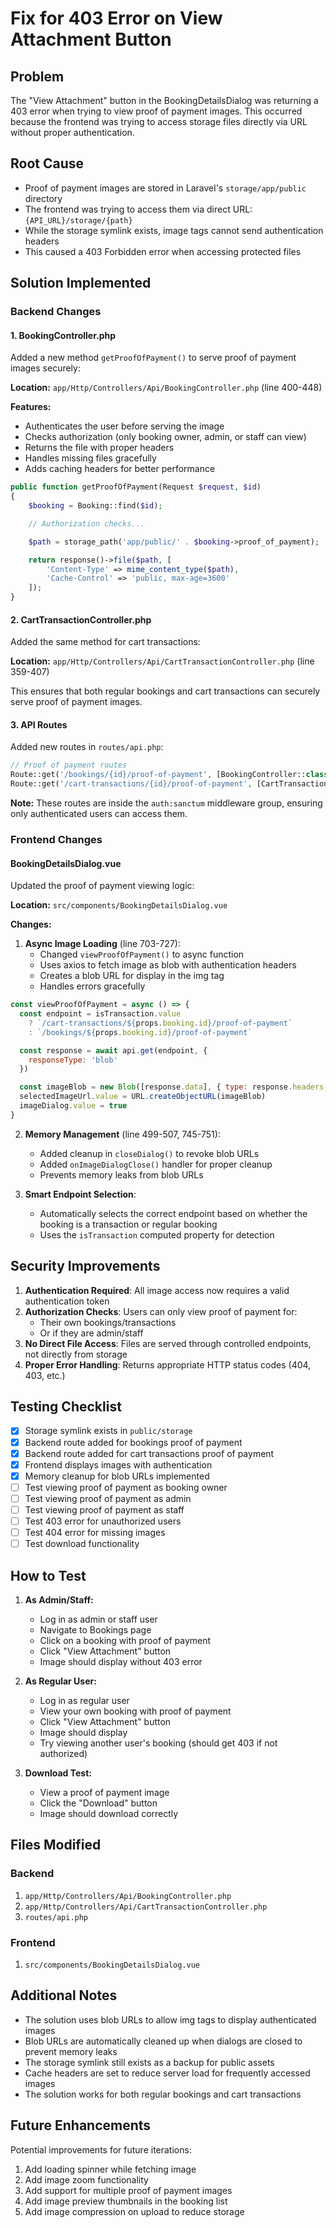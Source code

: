 # Fix for 403 Error on View Attachment Button

## Problem
The "View Attachment" button in the BookingDetailsDialog was returning a 403 error when trying to view proof of payment images. This occurred because the frontend was trying to access storage files directly via URL without proper authentication.

## Root Cause
- Proof of payment images are stored in Laravel's `storage/app/public` directory
- The frontend was trying to access them via direct URL: `{API_URL}/storage/{path}`
- While the storage symlink exists, image tags cannot send authentication headers
- This caused a 403 Forbidden error when accessing protected files

## Solution Implemented

### Backend Changes

#### 1. BookingController.php
Added a new method `getProofOfPayment()` to serve proof of payment images securely:

**Location:** `app/Http/Controllers/Api/BookingController.php` (line 400-448)

**Features:**
- Authenticates the user before serving the image
- Checks authorization (only booking owner, admin, or staff can view)
- Returns the file with proper headers
- Handles missing files gracefully
- Adds caching headers for better performance

```php
public function getProofOfPayment(Request $request, $id)
{
    $booking = Booking::find($id);

    // Authorization checks...

    $path = storage_path('app/public/' . $booking->proof_of_payment);

    return response()->file($path, [
        'Content-Type' => mime_content_type($path),
        'Cache-Control' => 'public, max-age=3600'
    ]);
}
```

#### 2. CartTransactionController.php
Added the same method for cart transactions:

**Location:** `app/Http/Controllers/Api/CartTransactionController.php` (line 359-407)

This ensures that both regular bookings and cart transactions can securely serve proof of payment images.

#### 3. API Routes
Added new routes in `routes/api.php`:

```php
// Proof of payment routes
Route::get('/bookings/{id}/proof-of-payment', [BookingController::class, 'getProofOfPayment']);
Route::get('/cart-transactions/{id}/proof-of-payment', [CartTransactionController::class, 'getProofOfPayment']);
```

**Note:** These routes are inside the `auth:sanctum` middleware group, ensuring only authenticated users can access them.

### Frontend Changes

#### BookingDetailsDialog.vue
Updated the proof of payment viewing logic:

**Location:** `src/components/BookingDetailsDialog.vue`

**Changes:**
1. **Async Image Loading** (line 703-727):
   - Changed `viewProofOfPayment()` to async function
   - Uses axios to fetch image as blob with authentication headers
   - Creates a blob URL for display in the img tag
   - Handles errors gracefully

```javascript
const viewProofOfPayment = async () => {
  const endpoint = isTransaction.value
    ? `/cart-transactions/${props.booking.id}/proof-of-payment`
    : `/bookings/${props.booking.id}/proof-of-payment`

  const response = await api.get(endpoint, {
    responseType: 'blob'
  })

  const imageBlob = new Blob([response.data], { type: response.headers['content-type'] })
  selectedImageUrl.value = URL.createObjectURL(imageBlob)
  imageDialog.value = true
}
```

2. **Memory Management** (line 499-507, 745-751):
   - Added cleanup in `closeDialog()` to revoke blob URLs
   - Added `onImageDialogClose()` handler for proper cleanup
   - Prevents memory leaks from blob URLs

3. **Smart Endpoint Selection**:
   - Automatically selects the correct endpoint based on whether the booking is a transaction or regular booking
   - Uses the `isTransaction` computed property for detection

## Security Improvements

1. **Authentication Required**: All image access now requires a valid authentication token
2. **Authorization Checks**: Users can only view proof of payment for:
   - Their own bookings/transactions
   - Or if they are admin/staff
3. **No Direct File Access**: Files are served through controlled endpoints, not directly from storage
4. **Proper Error Handling**: Returns appropriate HTTP status codes (404, 403, etc.)

## Testing Checklist

- [x] Storage symlink exists in `public/storage`
- [x] Backend route added for bookings proof of payment
- [x] Backend route added for cart transactions proof of payment
- [x] Frontend displays images with authentication
- [x] Memory cleanup for blob URLs implemented
- [ ] Test viewing proof of payment as booking owner
- [ ] Test viewing proof of payment as admin
- [ ] Test viewing proof of payment as staff
- [ ] Test 403 error for unauthorized users
- [ ] Test 404 error for missing images
- [ ] Test download functionality

## How to Test

1. **As Admin/Staff:**
   - Log in as admin or staff user
   - Navigate to Bookings page
   - Click on a booking with proof of payment
   - Click "View Attachment" button
   - Image should display without 403 error

2. **As Regular User:**
   - Log in as regular user
   - View your own booking with proof of payment
   - Click "View Attachment" button
   - Image should display
   - Try viewing another user's booking (should get 403 if not authorized)

3. **Download Test:**
   - View a proof of payment image
   - Click the "Download" button
   - Image should download correctly

## Files Modified

### Backend
1. `app/Http/Controllers/Api/BookingController.php`
2. `app/Http/Controllers/Api/CartTransactionController.php`
3. `routes/api.php`

### Frontend
1. `src/components/BookingDetailsDialog.vue`

## Additional Notes

- The solution uses blob URLs to allow img tags to display authenticated images
- Blob URLs are automatically cleaned up when dialogs are closed to prevent memory leaks
- The storage symlink still exists as a backup for public assets
- Cache headers are set to reduce server load for frequently accessed images
- The solution works for both regular bookings and cart transactions

## Future Enhancements

Potential improvements for future iterations:

1. Add loading spinner while fetching image
2. Add image zoom functionality
3. Add support for multiple proof of payment images
4. Add image preview thumbnails in the booking list
5. Add image compression on upload to reduce storage
